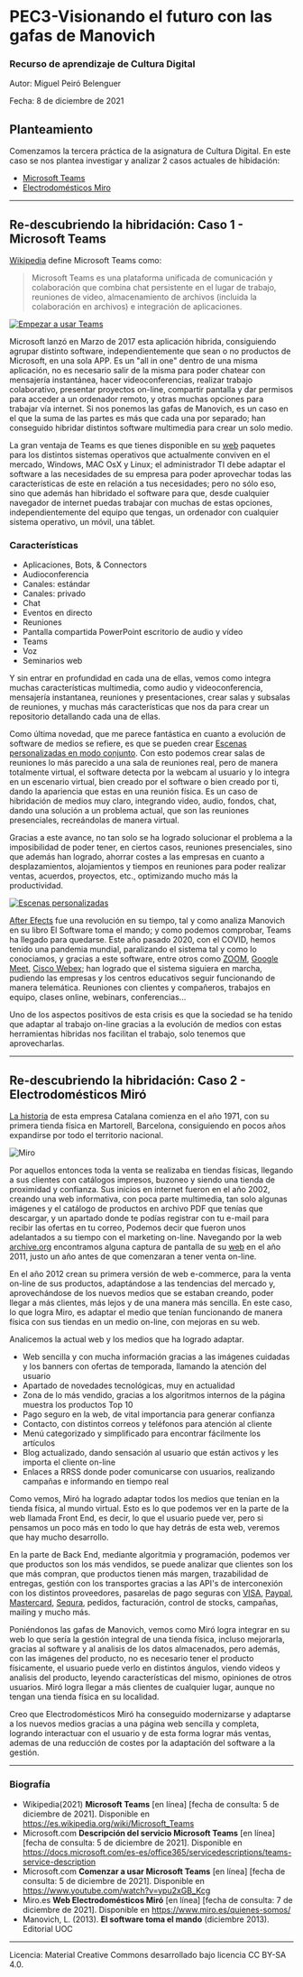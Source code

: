 # PEC3-Visionando el futuro con las gafas de Manovich
### Recurso de aprendizaje de Cultura Digital 


Autor: Miguel Peiró Belenguer

Fecha: 8 de diciembre de 2021



## Planteamiento
Comenzamos la tercera práctica de la asignatura de Cultura Digital. En este caso se nos plantea investigar y analizar 2 casos actuales de hibidación:
- [Microsoft Teams](https://github.com/mickalet/PEC3_Manovich_Reloaded/blob/main/README.md#re-descubriendo-la-hibridaci%C3%B3n-caso-1---microsoft-teams)
- [Electrodomésticos Miro](https://github.com/mickalet/PEC3_Manovich_Reloaded/blob/main/README.md#re-descubriendo-la-hibridaci%C3%B3n-caso-2---electrodom%C3%A9sticos-mir%C3%B3)

---

## Re-descubriendo la hibridación: Caso 1 - Microsoft Teams

[Wikipedia](https://es.wikipedia.org/wiki/Microsoft_Teams) define Microsoft Teams como:

>Microsoft Teams es una plataforma unificada de comunicación y colaboración que combina chat persistente en el lugar de trabajo, reuniones de video, almacenamiento de archivos (incluida la colaboración en archivos) e integración de aplicaciones.  

[![Empezar a usar Teams](https://imgur.com/zvTzjPV.png)](https://www.youtube.com/watch?v=ypu2xGB_Kcg "Click para ver") 

Microsoft lanzó en Marzo de 2017 esta aplicación hibrida, consiguiendo agrupar distinto software, independientemente que sean o no productos de Microsoft, en una sola APP. Es un "all in one" dentro de una misma aplicación, no es necesario salir de la misma para poder chatear con mensajería instantánea, hacer videoconferencias, realizar trabajo colaborativo, presentar proyectos on-line, compartir pantalla y dar permisos para acceder a un ordenador remoto, y otras muchas opciones para trabajar vía internet. Si nos ponemos las gafas de Manovich, es un caso en el que la suma de las partes es más que cada una por separado; han conseguido hibridar distintos software multimedia para crear un solo medio. 

La gran ventaja de Teams es que tienes disponible en su [web](https://docs.microsoft.com/es-es/microsoftteams/get-clients "Descarga Microsoft Teams") paquetes para los distintos sistemas operativos que actualmente conviven en el mercado, Windows, MAC OsX y Linux; el administrador TI debe adaptar el software a las necesidades de su empresa para poder aprovechar todas las características de este en relación a tus necesidades; pero no sólo eso, sino que además han hibridado el software para que, desde cualquier navegador de internet puedas trabajar con muchas de estas opciones, independientemente del equipo que tengas, un ordenador con cualquier sistema operativo, un móvil, una táblet.  

### Características
- Aplicaciones, Bots, & Connectors
- Audioconferencia
- Canales: estándar
- Canales: privado
- Chat
- Eventos en directo	
- Reuniones
- Pantalla compartida PowerPoint escritorio de audio y vídeo
- Teams
- Voz
- Seminarios web  

Y sin entrar en profundidad en cada una de ellas, vemos como integra muchas características multimedia, como audio y videoconferencia, mensajería instantanea, reuniones y presentaciones, crear salas y subsalas de reuniones, y muchas más características que nos da para crear un repositorio detallando cada una de ellas.  

Como última novedad, que me parece fantástica en cuanto a evolución de software de medios se refiere, es que se pueden crear [Escenas personalizadas en modo conjunto](https://docs.microsoft.com/es-es/microsoftteams/platform/apps-in-teams-meetings/teams-together-mode "Pincha en el enlace"). Con esto podemos crear salas de reuniones lo más parecido a una sala de reuniones real, pero de manera totalmente virtual, el software detecta por la webcam al usuario y lo integra en un escenario virtual, bien creado por el software o bien creado por ti, dando la apariencia que estas en una reunión física. Es un caso de hibridación de medios muy claro, integrando video, audio, fondos, chat, dando una solución a un problema actual, que son las reuniones presenciales, recreándolas de manera virtual.  

Gracias a este avance, no tan solo se ha logrado solucionar el problema a la imposibilidad de poder tener, en ciertos casos, reuniones presenciales, sino que además han logrado, ahorrar costes a las empresas en cuanto a desplazamientos, alojamientos y tiempos en reuniones para poder realizar ventas, acuerdos, proyectos, etc., optimizando mucho más la productividad.

[![Escenas personalizadas](https://docs.microsoft.com/es-es/microsoftteams/platform/assets/images/apps-in-meetings/launchtogethermode.png)](https://docs.microsoft.com/es-es/microsoftteams/platform/apps-in-teams-meetings/teams-together-mode "Escenas Personalizadas")

[After Efects](https://www.adobe.com/es/products/aftereffects.html) fue una revolución en su tiempo, tal y como analiza Manovich en su libro El Software toma el mando; y como podemos comprobar, Teams ha llegado para quedarse. Este año pasado 2020, con el COVID, hemos tenido una pandemia mundial, paralizando el sistema tal y como lo conociamos, y gracias a este software, entre otros como [ZOOM](https://zoom.us/), [Google Meet](https://meet.google.com/), [Cisco Webex](https://www.webex.com/es/index.html); han logrado que el sistema siguiera en marcha, pudiendo las empresas y los centros educativos seguir funcionando de manera telemática. Reuniones con clientes y compañeros, trabajos en equipo, clases online, webinars, conferencias... 

Uno de los aspectos positivos de esta crisis es que la sociedad se ha tenido que adaptar al trabajo on-line gracias a la evolución de medios con estas herramientas hibridas nos facilitan el trabajo, solo tenemos que aprovecharlas.

---

## Re-descubriendo la hibridación: Caso 2 - Electrodomésticos Miró

[La historia](https://www.miro.es/quienes-somos "Electrodomésticos Miró") de esta empresa Catalana comienza en el año 1971, con su primera tienda física en Martorell, Barcelona, consiguiendo en pocos años expandirse por todo el territorio nacional.

![Miro](https://www.miro.es/media/01-02_Banner_DESK.png)


Por aquellos entonces toda la venta se realizaba en tiendas físicas, llegando a sus clientes con catálogos impresos, buzoneo y siendo una tienda de proximidad y confianza. Sus inicios en internet fueron en el año 2002, creando una web informativa, con poca parte multimedia, tan solo algunas imágenes y el catálogo de productos en archivo PDF que tenías que descargar, y un apartado donde te podías registrar con tu e-mail para recibir las ofertas en tu correo, Podemos decir que fueron unos adelantados a su tiempo con el marketing on-line. Navegando por la web [archive.org](https://archive.org/) encontramos alguna captura de pantalla de su [web](https://web.archive.org/web/20110902104031/http://www.miro.es/tiendas/ "Pincha para ver la captura") en  el año 2011, justo un año antes de que comenzaran a tener venta on-line. 

En el año 2012 crean su primera versión de web e-commerce, para la venta on-line de sus productos, adaptándose a las tendencias del mercado y, aprovechándose de los nuevos medios que se estaban creando, poder llegar a más clientes, más lejos y de una manera más sencilla. En este caso, lo que logra Miro, es adaptar el medio que tenían funcionando de manera física con sus tiendas en un medio on-line, con mejoras en su web. 

Analicemos la actual web y los medios que ha logrado adaptar.

- Web sencilla y con mucha información gracias a las imágenes cuidadas y los banners con ofertas de temporada, llamando la atención del usuario
- Apartado de novedades tecnológicas, muy en actualidad
- Zona de lo más vendido, gracias a los algoritmos internos de la página muestra los productos Top 10
- Pago seguro en la web, de vital importancia para generar confianza
- Contacto, con distintos correos y teléfonos para atención al cliente
- Menú categorizado y simplificado para encontrar fácilmente los artículos
- Blog actualizado, dando sensación al usuario que están activos y les importa el cliente on-line
- Enlaces a RRSS donde poder comunicarse con usuarios, realizando campañas e informando en tiempo real

Como vemos, Miró ha logrado adaptar todos los medios que tenían en la tienda física, al mundo virtual. Esto es lo que podemos ver en la parte de la web llamada Front End, es decir, lo que el usuario puede ver, pero si pensamos un poco más en todo lo que hay detrás de esta web, veremos que hay mucho desarrollo. 

En la parte de Back End, mediante algoritmia y programación, podemos ver que productos son los más vendidos, se puede analizar que clientes son los que más compran, que productos tienen más margen, trazabilidad de entregas, gestión con los transportes gracias a las API's de interconexión con los distintos proveedores, pasarelas de pago seguras con [VISA](https://www.visa.es/), [Paypal](https://www.paypal.com/es/home), [Mastercard](https://www.mastercard.es/es-es.html), [Sequra](https://www.sequra.es/), pedidos, facturación, control de stocks, campañas, mailing y mucho más.

Poniéndonos las gafas de Manovich, vemos como Miró logra integrar en su web lo que sería la gestión integral de una tienda física, incluso mejorarla, gracias al software y al analisis de los datos almacenados, pero además, con las imágenes del producto, no es necesario tener el producto físicamente, el usuario puede verlo en distintos ángulos, viendo videos y analisis del producto, leyendo características del mismo, opiniones de otros usuarios. Miró logra llegar a más clientes de cualquier lugar, aunque no tengan una tienda física en su localidad.  

Creo que Electrodomésticos Miró ha conseguido modernizarse y adaptarse a los nuevos medios gracias a una página web sencilla y completa, logrando interactuar con el usuario y de esta forma lograr más ventas, ademas de una reducción de costes por la adaptación del software a la gestión.

---

### Biografía
- Wikipedia(2021) **Microsoft Teams** [en línea] [fecha de consulta: 5 de diciembre de 2021]. Disponible en https://es.wikipedia.org/wiki/Microsoft_Teams
- Microsoft.com  **Descripción del servicio Microsoft Teams** [en línea] [fecha de consulta: 5 de diciembre de 2021]. Disponible en https://docs.microsoft.com/es-es/office365/servicedescriptions/teams-service-description
- Microsoft.com  **Comenzar a usar Microsoft Teams** [en línea] [fecha de consulta: 5 de diciembre de 2021]. Disponible en https://www.youtube.com/watch?v=ypu2xGB_Kcg
- Miro.es  **Web Electrodomésticos Miró** [en línea] [fecha de consulta: 7 de diciembre de 2021]. Disponible en https://www.miro.es/quienes-somos/
- Manovich, L. (2013). **El software toma el mando** (diciembre 2013). Editorial UOC

---
Licencia: Material Creative Commons desarrollado bajo licencia CC BY-SA 4.0.
